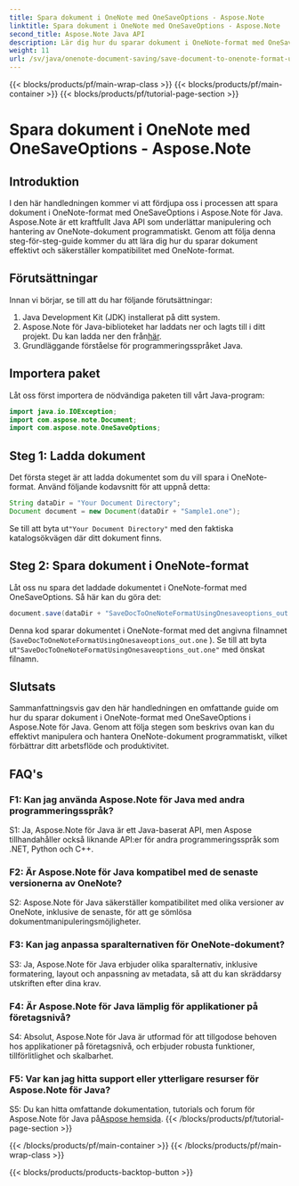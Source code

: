 ```yaml
---
title: Spara dokument i OneNote med OneSaveOptions - Aspose.Note
linktitle: Spara dokument i OneNote med OneSaveOptions - Aspose.Note
second_title: Aspose.Note Java API
description: Lär dig hur du sparar dokument i OneNote-format med OneSaveOptions i Aspose.Note för Java. Förbättra ditt arbetsflöde med denna omfattande handledning.
weight: 11
url: /sv/java/onenote-document-saving/save-document-to-onenote-format-using-onesaveoptions/
---
```


{{< blocks/products/pf/main-wrap-class >}}
{{< blocks/products/pf/main-container >}}
{{< blocks/products/pf/tutorial-page-section >}}

# Spara dokument i OneNote med OneSaveOptions - Aspose.Note

## Introduktion

I den här handledningen kommer vi att fördjupa oss i processen att spara dokument i OneNote-format med OneSaveOptions i Aspose.Note för Java. Aspose.Note är ett kraftfullt Java API som underlättar manipulering och hantering av OneNote-dokument programmatiskt. Genom att följa denna steg-för-steg-guide kommer du att lära dig hur du sparar dokument effektivt och säkerställer kompatibilitet med OneNote-format.

## Förutsättningar

Innan vi börjar, se till att du har följande förutsättningar:
1. Java Development Kit (JDK) installerat på ditt system.
2.  Aspose.Note för Java-biblioteket har laddats ner och lagts till i ditt projekt. Du kan ladda ner den från[här](https://releases.aspose.com/note/java/).
3. Grundläggande förståelse för programmeringsspråket Java.

## Importera paket

Låt oss först importera de nödvändiga paketen till vårt Java-program:

```java
import java.io.IOException;
import com.aspose.note.Document;
import com.aspose.note.OneSaveOptions;
```

## Steg 1: Ladda dokument

Det första steget är att ladda dokumentet som du vill spara i OneNote-format. Använd följande kodavsnitt för att uppnå detta:

```java
String dataDir = "Your Document Directory";
Document document = new Document(dataDir + "Sample1.one");
```

 Se till att byta ut`"Your Document Directory"` med den faktiska katalogsökvägen där ditt dokument finns.

## Steg 2: Spara dokument i OneNote-format

Låt oss nu spara det laddade dokumentet i OneNote-format med OneSaveOptions. Så här kan du göra det:

```java
document.save(dataDir + "SaveDocToOneNoteFormatUsingOnesaveoptions_out.one", new OneSaveOptions());
```

Denna kod sparar dokumentet i OneNote-format med det angivna filnamnet (`SaveDocToOneNoteFormatUsingOnesaveoptions_out.one` ). Se till att byta ut`"SaveDocToOneNoteFormatUsingOnesaveoptions_out.one"` med önskat filnamn.

## Slutsats

Sammanfattningsvis gav den här handledningen en omfattande guide om hur du sparar dokument i OneNote-format med OneSaveOptions i Aspose.Note för Java. Genom att följa stegen som beskrivs ovan kan du effektivt manipulera och hantera OneNote-dokument programmatiskt, vilket förbättrar ditt arbetsflöde och produktivitet.

## FAQ's

### F1: Kan jag använda Aspose.Note för Java med andra programmeringsspråk?

S1: Ja, Aspose.Note för Java är ett Java-baserat API, men Aspose tillhandahåller också liknande API:er för andra programmeringsspråk som .NET, Python och C++.

### F2: Är Aspose.Note för Java kompatibel med de senaste versionerna av OneNote?

S2: Aspose.Note för Java säkerställer kompatibilitet med olika versioner av OneNote, inklusive de senaste, för att ge sömlösa dokumentmanipuleringsmöjligheter.

### F3: Kan jag anpassa sparalternativen för OneNote-dokument?

S3: Ja, Aspose.Note för Java erbjuder olika sparalternativ, inklusive formatering, layout och anpassning av metadata, så att du kan skräddarsy utskriften efter dina krav.

### F4: Är Aspose.Note för Java lämplig för applikationer på företagsnivå?

S4: Absolut, Aspose.Note för Java är utformad för att tillgodose behoven hos applikationer på företagsnivå, och erbjuder robusta funktioner, tillförlitlighet och skalbarhet.

### F5: Var kan jag hitta support eller ytterligare resurser för Aspose.Note för Java?

 S5: Du kan hitta omfattande dokumentation, tutorials och forum för Aspose.Note för Java på[Aspose hemsida](https://forum.aspose.com/c/note/28).
{{< /blocks/products/pf/tutorial-page-section >}}

{{< /blocks/products/pf/main-container >}}
{{< /blocks/products/pf/main-wrap-class >}}

{{< blocks/products/products-backtop-button >}}
